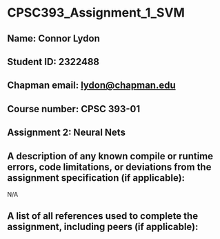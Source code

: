 # CPSC393_Assignment_1_SVM
## Name: Connor Lydon
## Student ID: 2322488
## Chapman email: lydon@chapman.edu
## Course number: CPSC 393-01
## Assignment 2: Neural Nets

## A description of any known compile or runtime errors, code limitations, or deviations from the assignment specification (if applicable):
N/A

## A list of all references used to complete the assignment, including peers (if applicable):
